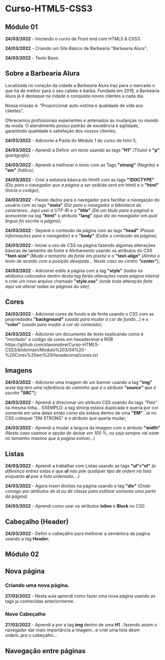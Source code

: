 # Curso-HTML5-CSS3
## Módulo 01
<p><strong>24/03/2022</strong> - Iniciando o curso de Front end com HTML5 & CSS3.</p>
<p><strong>24/03/2022</strong> - Criando um Site Básico de Barbearia "Barbearia Alura";</p>
<p><strong>24/03/2022</strong> - Texto Base:</p>

## Sobre a Barbearia Alura 

<p>Localizada no coração da cidade a Barbearia Alura traz para o mercado o que há de melhor para o seu cabelo e barba. Fundada em 2019, a Barbearia Alura já é destaque na cidade e conquista novos clientes a cada dia.</p>

<p>Nossa missão é: "Proporcionar auto-estima e qualidade de vida aos clientes".</p>

<p>Oferecemos profissionais experientes e antenados às mudanças no mundo da moda. O atendimento possui padrão de excelência e agilidade, garantindo qualidade e satisfação dos nossos clientes.</p>

<strong>24/03/2022</strong> - Adicionei a Pasta do Módulo 1 do curso de html 5;
<p><strong>24/03/2022</strong> - Aprendi a Definir um texto usando as tags <strong>"H1"</strong> <em>(Título)</em> e <strong>"p"</strong> <em>(parágrafo)</em>;</p>

<p><strong>24/03/2022</strong> - Aprendi a melhorar o texto com as Tags <strong>"strong"</strong> <em>(Negrito)</em> e <strong>"em"</strong> <em>(Itálico)</em>;</p>
<p><strong>24/03/2022</strong> - Criei a estutura básica do html5 com as tags <strong>"!DOCTYPE"</strong> <em>(Diz para o navegador que a página a ser exibida será em html)</em> e o <strong>"html"</strong> <em>(Inicia o codigo)</em>;</p>

<p><strong>24/03/2022</strong> - Passei dados para o navegador para facilitar a navegação do usuário com as tags <strong>"meta"</strong> <em>(Diz para o navegador a biblioteca de caracteres...aqui usei a UTF-8)</em> e o <strong>"title"</strong> <em>(Dá um título para a página)</em> e acescentei na tag <strong>"html"</strong> o atributo <strong>"lang"</strong> <em>(que diz ao navegador em qual língua foi escrita a página)</em>;</p>

<p><strong>24/03/2022</strong> - Separei o conteúdo da página com as tags <strong>"head"</strong> <em>(Passa informações para o navegador)</em> e o <strong>"body"</strong> <em>(Exibe o conteúdo da página)</em>;</p>

<p><strong>24/03/2022</strong> - Iniciei o uso de CSS na página fazendo algumas alterações básicas de tamanho de fonte e Alinhamento usando os atributos do CSS <strong>"font-size"</strong> <em>(Muda o tamanho da fonte em pixels)</em> e o <strong>"text-align"</strong> <em>(Alinha o texto de acordo com a posição desejada... Neste caso ao centro <strong>"center"</strong>)</em>;</p>


<p><strong>24/03/2022</strong> - Adicionei estilo à página com a tag <strong>"style"</strong> <em>(todos os atributos colocados dentro desta tag farão alterações nesta página inteira)</em> e criei um novo arquivo chamado <strong>"style.css"</strong> <em>(onde toda alteração feita aqui vai alterar todas as páginas do site)</em>;</p>


## Cores

<p><strong>24/03/2022</strong> - Adicionei cores de fundo e de fonte usando o CSS com as propriedades <strong>"background"</strong> <em>(usado para mudar a cor de fundo...)</em> e o <strong>"color"</strong> <em>(usado para mudar a cor do conteúdo)</em>;</p>


<p><strong>24/03/2022</strong> - Adicionei um documento de texto explicando como é "montado" o codigo de cores em hexadecimal e RGB https://github.com/olavonobre/Curso-HTML5-CSS3/blob/main/Modulo%203/04%20-%20Cores%20em%20Hexadecimal/cores.txt</p>

## Imagens

<p><strong>24/03/2022</strong> - Adicionei uma imagem de um banner usando a tag <strong>"img"</strong> <em>(esta tag tem uma referência do caminho que é o atributo <strong>"source"</strong> que é escrita <strong>"SRC"</strong>);</em></p>

<p><strong>24/03/2022</strong> - Aprendi a direcionar um atributo CSS usando As tags <em>"Pais"</em> na mesma linha...
EXEMPLO: a tag strong estava duplicada e queria por cor somente em uma delas então como ela estava dentro de uma <strong>"EM"</strong>...la no CSS coloquei "EM STRONG" e o atributo que queria mudar;</p>

<p><strong>24/03/2022</strong> - Aprendi a mudar a largura da imagem com o atributo <strong>"width"</strong><em>(Neste caso usamos a opção de deixar em 100 %, ou seja sempre vai estar no tamanho maximo que a pagina estiver...)</em></p>

## Listas

<p><strong>24/03/2022</strong> - Aprendi a trabalhar com Listas usando as tags <strong>"ul"</strong>e<strong>"ol"</strong> <em>(a diferença entres estas é que <strong>ul</strong> nao põe qualquer tipo de ordem na lista enquanto <strong>ol</strong> poe a lista ordenada....)</em></p>

<p><strong>24/03/2022</strong> - Agora inseri diviões na página usando a tag <strong>"div"</strong> <em>(Onde consigo por atributos de id ou de classe para estilizar somente uma parte da página)</em></p>

<strong>24/03/2022</strong> - Aprendi como usar os atributos <strong>inline</strong> e <strong>Block</strong> no CSS 

## Cabeçalho (Header)

<p><strong>24/03/2022</strong> - Defini o cabeçalho para melhorar a semântica da pagina usando a tag <strong>Header</strong>;</p>

## Módulo 02

## Nova página

### Criando uma nova página.

<strong>27/03/2022</strong> - Nesta aula aprendi como fazer uma nova página usando as tags ja conhecidas anteriormente.

### Novo Cabeçalho

<strong>27/03/2022</strong> - Aprendi a por a tag <strong>img</strong> dentro de uma <strong>H1</strong> ..fazendo assim o navegador dar mais importância a imagem...e criei uma lista desm ordem..pra o cabeçalho...

## Navegação entre páginas


